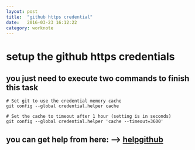 ```yaml
---
layout: post
title:  "github https credential"
date:   2016-03-23 16:12:22
category: worknote
---
```


# setup the github https credentials

## you just need to execute two commands to finish  this task

    # Set git to use the credential memory cache
    git config --global credential.helper cache

    # Set the cache to timeout after 1 hour (setting is in seconds)
    git config --global credential.helper 'cache --timeout=3600'

## you can get help from here: --> [helpgithub](https://help.github.com/articles/caching-your-github-password-in-git/)
